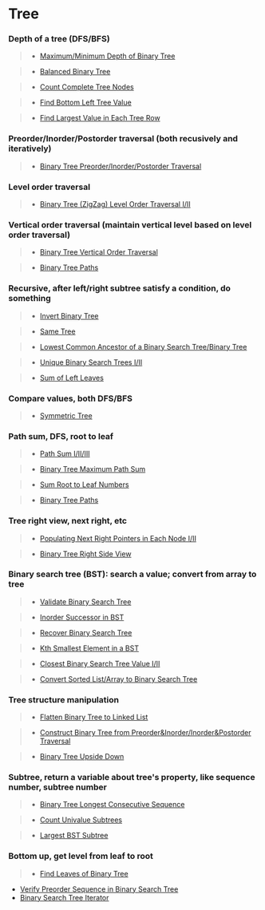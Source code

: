 # Tree

### Depth of a tree (DFS/BFS)

> * [Maximum/Minimum Depth of Binary Tree](depth_of_binary_tree.md)

> * [Balanced Binary Tree](balanced_binary_tree.md)

> * [Count Complete Tree Nodes](count_complete_tree_nodes.md)

> * [Find Bottom Left Tree Value](find_bottom_left_tree_value.md)

> * [Find Largest Value in Each Tree Row](find_largest_value_in_each_tree_row.md)

### Preorder/Inorder/Postorder traversal (both recusively and iteratively)

> * [Binary Tree Preorder/Inorder/Postorder  Traversal](binary_tree_depth_order_traversal.md)

### Level order traversal

> * [Binary Tree (ZigZag) Level Order Traversal I/II](binary_tree_level_order_traversal.md)

### Vertical order traversal (maintain vertical level based on level order traversal)

> * [Binary Tree Vertical Order Traversal](binary_tree_vertical_order_traversal.md)

> * [Binary Tree Paths](binary_tree_paths.md)

### Recursive, after left/right subtree satisfy a condition, do something
 
> * [Invert Binary Tree](invert_binary_tree.md)

> * [Same Tree](same_tree.md)

> * [Lowest Common Ancestor of a Binary Search Tree/Binary Tree](lowest_common_ancestor_of_a_binary_search_tree.md)

> * [Unique Binary Search Trees I/II](unique_binary_search_trees.md)

> * [Sum of Left Leaves](sum_of_left_leaves.md)

### Compare values, both DFS/BFS

> * [Symmetric Tree](symmetric_tree.md)

### Path sum, DFS, root to leaf

> * [Path Sum I/II/III](path_sum.md)

> * [Binary Tree Maximum Path Sum](path_sum.md)

> * [Sum Root to Leaf Numbers](sum_root_to_leaf_numbers.md)

> * [Binary Tree Paths](binary_tree_paths.md)

### Tree right view, next right, etc

> * [Populating Next Right Pointers in Each Node I/II](populating_next_right_pointers_in_each_node.md)

> * [Binary Tree Right Side View](binary_tree_right_side_view.md)

### Binary search tree (BST): search a value; convert from array to tree

> * [Validate Binary Search Tree](validate_binary_search_tree.md)

> * [Inorder Successor in BST](inorder_successor_in_bst.md)

> * [Recover Binary Search Tree](recover_binary_search_tree.md)

> * [Kth Smallest Element in a BST](kth_smallest_element_in_a_bst.md)

> * [Closest Binary Search Tree Value I/II](closest_binary_search_tree_value.md)

> * [Convert Sorted List/Array to Binary Search Tree ](convert_sorted_listarray_to_binary_search_tree.md)

### Tree structure manipulation

> * [Flatten Binary Tree to Linked List](flatten_binary_tree_to_linked_list.md)

> * [Construct Binary Tree from Preorder&Inorder/Inorder&Postorder Traversal](construct_binary_tree.md)

> * [Binary Tree Upside Down](binary_tree_upside_down.md)

### Subtree, return a variable about tree's property, like sequence number, subtree number

> * [Binary Tree Longest Consecutive Sequence](binary_tree_longest_consecutive_sequence.md)

> * [Count Univalue Subtrees](count_univalue_subtrees.md)

> * [Largest BST Subtree](largest_bst_subtree.md)

### Bottom up, get level from leaf to root

> * [Find Leaves of Binary Tree](find_leaves_of_binary_tree.md)

* [Verify Preorder Sequence in Binary Search Tree](verify_preorder_sequence_in_binary_search_tree.md)
* [Binary Search Tree Iterator](binary_search_tree_iterator.md)
